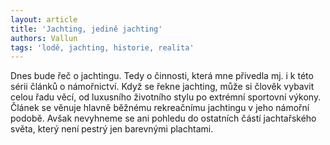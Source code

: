 ```yaml
---
layout: article
title: 'Jachting, jedině jachting'
authors: Vallun
tags: 'lodě, jachting, historie, realita'
---
```


Dnes bude řeč o jachtingu. Tedy o činnosti,
která mne přivedla mj. i k této sérii článků
o námořnictví. Když se řekne jachting,
může si člověk vybavit celou řadu věcí,
od luxusního životního stylu po extrémní
sportovní výkony. Článek se věnuje hlavně
běžnému rekreačnímu jachtingu v jeho
námořní podobě. Avšak nevyhneme se
ani pohledu do ostatních částí jachtařského
světa, který není pestrý jen barevnými
plachtami.

